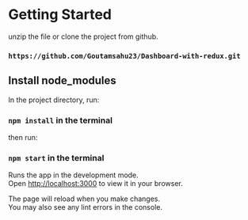 # Getting Started

unzip the file or clone the project from github.

### `https://github.com/Goutamsahu23/Dashboard-with-redux.git`

## Install node_modules

In the project directory, run:

### `npm install` in the terminal

then run:

### `npm start` in the terminal

Runs the app in the development mode.\
Open [http://localhost:3000](http://localhost:3000) to view it in your browser.

The page will reload when you make changes.\
You may also see any lint errors in the console.
